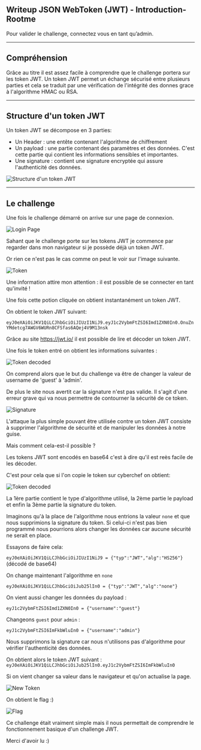 ## Writeup JSON WebToken (JWT) - Introduction-Rootme

Pour valider le challenge, connectez vous en tant qu’admin.

---

## Compréhension

Grâce au titre il est assez facile à comprendre que le challenge portera sur les token JWT.
Un token JWT permet un échange sécurisé entre plusieurs parties et cela se traduit par une vérification de l'intégrité des donnes grace à l'algorithme HMAC ou RSA.


---

## Structure d'un token JWT

Un token JWT se décompose en 3 parties: 
- Un Header : une entête contenant l'algorithme de chiffrement 
- Un payload : une partie contenant des paramètres et des données. C'est cette partie qui contient les informations sensibles et importantes.
- Une signature : contient une signature encryptée qui assure l'authenticité des données.

![Structure d'un token JWT](./img/jwt.png)

---

## Le challenge

Une fois le challenge démarré on arrive sur une page de connexion.

![Login Page](./img/challenge.png)

Sahant que le challenge porte sur les tokens JWT je commence par regarder dans mon navigateur si je possède déjà un token JWT.

Or rien ce n'est pas le cas comme on peut le voir sur l'image suivante.

![Token](./img/token.png)

Une information attire mon attention :  il est possible de se connecter en tant qu'invité !

Une fois cette potion cliquée on obtient instantanément un token JWT.

On obtient le token JWT suivant: 

`eyJ0eXAiOiJKV1QiLCJhbGciOiJIUzI1NiJ9.eyJ1c2VybmFtZSI6Imd1ZXN0In0.OnuZnYMdetcg7AWGV6WURn8CFSfas6AQej4V9M13nsk`

Grâce au site https://jwt.io/ il est possible de lire et décoder un token JWT.

Une fois le token entré on obtient les informations suivantes :

![Token decoded](./img/decoded.png)

On comprend alors que le but du challenge va être de changer la valeur de username de 'guest' à 'admin'.

De plus le site nous avertit car la signature n'est pas valide. Il s'agit d'une erreur grave qui va nous permettre de contourner la sécurité de ce token.

![Signature](./img/signature.png)

L'attaque la plus simple pouvant être utilisée contre un token JWT consiste à supprimer l'algorithme de sécurité et de manipuler les données à notre guise.

Mais comment cela-est-il possible ?

Les tokens JWT sont encodés en base64 c'est à dire qu'il est reès facile de les décoder.

C'est pour cela que si l'on copie le token sur cyberchef on obtient: 

![Token decoded](./img/cyberchef.png)

La 1ère partie contient le type d'algorithme utilisé, la 2ème partie le payload et enfin la 3ème partie la signature du token.

Imaginons qu'à la place de l'algorithme nous entrions la valeur `none` et que nous supprimions la signature du token. Si celui-ci n'est pas bien programmé nous pourrions alors changer les données car aucune sécurité ne serait en place.

Essayons de faire cela:

`eyJ0eXAiOiJKV1QiLCJhbGciOiJIUzI1NiJ9 = {"typ":"JWT","alg":"HS256"}` (décodé de base64)

On change maintenant l'algorithme en `none`

`eyJ0eXAiOiJKV1QiLCJhbGciOiJub25lIn0 = {"typ":"JWT","alg":"none"}`

On vient aussi changer les données du payload :

`eyJ1c2VybmFtZSI6Imd1ZXN0In0 = {"username":"guest"}`

Changeons `guest` pour `admin` :

`eyJ1c2VybmFtZSI6ImFkbWluIn0 = {"username":"admin"}`

Nous supprimons la signature car nous n'utilisons pas d'algorithme pour vérifier l'authenticité des données.

On obtient alors le token JWT suivant : `eyJ0eXAiOiJKV1QiLCJhbGciOiJub25lIn0.eyJ1c2VybmFtZSI6ImFkbWluIn0`

Si on vient changer sa valeur dans le navigateur et qu'on actualise la page.

![New Token](./img/changed.png)

On obtient le flag :)

![Flag](./img/flag.png)

Ce challenge était vraiment simple mais il nous permettait de comprendre le fonctionnement basique d'un challenge JWT.

Merci d'avoir lu :)
